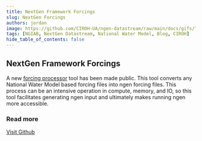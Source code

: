 ```yaml
---
title: NextGen Framework Forcings
slug: NextGen Forcings
authors: jordan
image: https://github.com/CIROH-UA/ngen-datastream/raw/main/docs/gifs/T2D_2_TMP_2maboveground_cali.gif
tags: [NGIAB, NextGen Datastream, National Water Model, Blog, CIROH]
hide_table_of_contents: false
---
```


## NextGen Framework Forcings

A new [forcing processor](https://github.com/CIROH-UA/ngen-datastream/tree/main/forcingprocessor) tool has been made public. This tool converts any National Water Model based forcing files into ngen forcing files. This process can be an intensive operation in compute, memory, and IO, so this tool facilitates generating ngen input and ultimately makes running ngen more accessible.

<!-- truncate -->

### Read more

[Visit Github](https://github.com/CIROH-UA/ngen-datastream/tree/main/forcingprocessor)